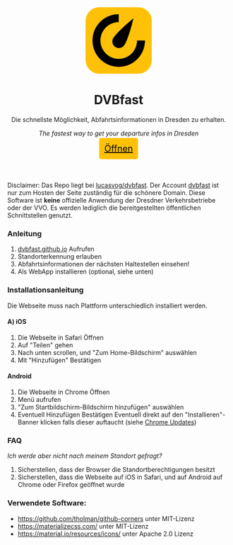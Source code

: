 <div align="center">
 <a href="https://dvbfast.github.io" target="_blank" title="Link to the dvbfast-Website"><img width=150px src="./assets/images/icons/Icon-512.png" alt="Logo of dvbfast"></a>

# DVBfast
Die schnellste Möglichkeit, Abfahrtsinformationen in Dresden zu erhalten.

*The fastest way to get your departure infos in Dresden*
<br>
<style>
.openButton{
background-color:#ffc107;color:black;padding:12px;overflow:hidden;border-radius:5px; font-size:20px
}
.openButton:hover{
    background-color:#ffd54f!important;
}
</style>
<a class="openButton" href="https://dvbfast.github.io" target="_blank" style="background-color:#ffc107;color:black;padding:12px;overflow:hidden;border-radius:5px; font-size:20px">Öffnen</a>
 </div>
<br>
<br>

Disclaimer: Das Repo liegt bei <a href="https://github.com/lucasvog/dvbfast" title="Link zum korrekten Repo">lucasvog/dvbfast</a>. Der Account <a href="https://github.com/dvbfast" title="Link zum Zweitaccount">dvbfast</a> ist nur zum Hosten der Seite zuständig für die schönere Domain. Diese Software ist **keine** offizielle Anwendung der Dresdner Verkehrsbetriebe oder der VVO. Es werden lediglich die bereitgestellten öffentlichen Schnittstellen genutzt.

 ### Anleitung
1. <a href="https://dvbfast.github.io" title="Link zum Repo">dvbfast.github.io</a> Aufrufen
2. Standorterkennung erlauben
3. Abfahrtsinformationen der nächsten Haltestellen einsehen!
4. Als WebApp installieren (optional, siehe unten)

### Installationsanleitung
Die Webseite muss nach Plattform unterschiedlich installiert werden.
#### A) iOS
1. Die Webseite in Safari Öffnen
2. Auf "Teilen" gehen
3. Nach unten scrollen, und "Zum Home-Bildschirm" auswählen
4. Mit "Hinzufügen" Bestätigen

#### Android
1. Die Webseite in Chrome Öffnen
2. Menü aufrufen
3. "Zum Startbildschirm-Bildschirm hinzufügen" auswählen
4. Eventuell Hinzufügen Bestätigen
Eventuell direkt auf den "Installieren"-Banner klicken falls dieser auftaucht (siehe <a href="https://developers.google.com/web/updates/2018/06/a2hs-updates" title="Chrome Updates">Chrome Updates</a>)

 ### FAQ
*Ich werde aber nicht nach meinem Standort gefragt?*
1. Sicherstellen, dass der Browser die Standortberechtigungen besitzt
2. Sicherstellen, dass die Webseite auf iOS in Safari, und auf Android auf Chrome oder Firefox geöffnet wurde

### Verwendete Software:
- https://github.com/tholman/github-corners unter MIT-Lizenz
- https://materializecss.com/ unter MIT-Lizenz
- https://material.io/resources/icons/ unter Apache 2.0 Lizenz



